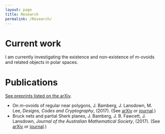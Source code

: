 ```yaml
---
layout: page
title: Research
permalink: /Research/
---
```


# Current work

I am currently investigating the existence and non-existence of m-ovoids and related objects in polar spaces.

# Publications
[See preprints listed on the arXiv](https://arxiv.org/a/0000-0002-8087-1329.html).

- On *m*-ovoids of regular near polygons, J. Bamberg, J. Lansdown, M. Lee, *Designs, Codes and Cryptography*, (2017). (See [arXiv](https://arxiv.org/pdf/1612.07187) or [journal](http://dx.doi.org/10.1007/s10623-017-0373-1).)
- Bruck nets and partial Sherk planes, J. Bamberg, J. B. Fawcett, J. Lansdown, *Journal of the Australian Mathematical Society*, (2017). (See [arXiv](https://arxiv.org/pdf/1601.07231) or [journal](http://dx.doi.org/10.1017/S144678871700009X).)
